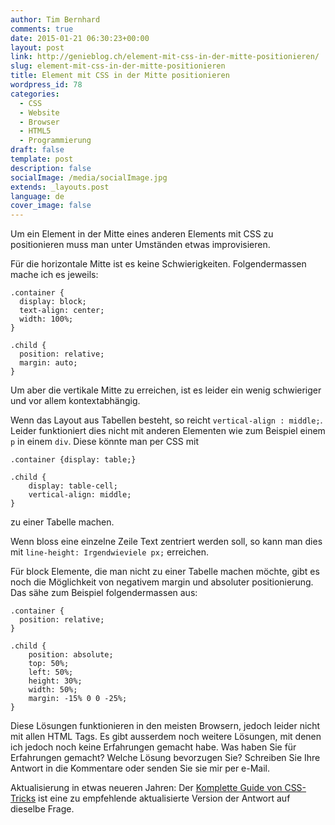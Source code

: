 ```yaml
---
author: Tim Bernhard
comments: true
date: 2015-01-21 06:30:23+00:00
layout: post
link: http://genieblog.ch/element-mit-css-in-der-mitte-positionieren/
slug: element-mit-css-in-der-mitte-positionieren
title: Element mit CSS in der Mitte positionieren
wordpress_id: 78
categories:
  - CSS
  - Website
  - Browser 
  - HTML5
  - Programmierung
draft: false
template: post
description: false
socialImage: /media/socialImage.jpg
extends: _layouts.post
language: de
cover_image: false
---
```


Um ein Element in der Mitte eines anderen Elements mit CSS zu positionieren muss man unter Umständen etwas improvisieren.

Für die horizontale Mitte ist es keine Schwierigkeiten. Folgendermassen mache ich es jeweils:

    
    .container {
      display: block;
      text-align: center;
      width: 100%;
    }
    
    .child {
      position: relative;
      margin: auto;
    }



Um aber die vertikale Mitte zu erreichen, ist es leider ein wenig schwieriger und vor allem kontextabhängig.

Wenn das Layout aus Tabellen besteht, so reicht `vertical-align : middle;`. Leider funktioniert dies nicht mit anderen Elementen wie zum Beispiel einem `p` in einem `div`.
Diese könnte man per CSS mit 

    
    .container {display: table;}
    
    .child {
        display: table-cell;
        vertical-align: middle;
    }


zu einer Tabelle machen.

Wenn bloss eine einzelne Zeile Text zentriert werden soll, so kann man dies mit `line-height: Irgendwieviele px;` erreichen.

Für block Elemente, die man nicht zu einer Tabelle machen möchte, gibt es noch die Möglichkeit von negativem margin und absoluter positionierung. Das sähe zum Beispiel folgendermassen aus:

    
    .container {
      position: relative;
    }
    
    .child {
        position: absolute;
        top: 50%;
        left: 50%;
        height: 30%;
        width: 50%;
        margin: -15% 0 0 -25%;
    }



Diese Lösungen funktionieren in den meisten Browsern, jedoch leider nicht mit allen HTML Tags. 
Es gibt ausserdem noch weitere Lösungen, mit denen ich jedoch noch keine Erfahrungen gemacht habe. 
Was haben Sie für Erfahrungen gemacht? Welche Lösung bevorzugen Sie? 
Schreiben Sie Ihre Antwort in die Kommentare oder senden Sie sie mir per e-Mail.

Aktualisierung in etwas neueren Jahren: 
Der [Komplette Guide von CSS-Tricks](https://css-tricks.com/centering-css-complete-guide/) ist eine zu empfehlende aktualisierte Version der Antwort auf dieselbe Frage.
